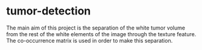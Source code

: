 # tumor-detection
The main aim of this project is the separation of the white tumor volume from the rest of the white elements of the image through the texture feature. The co-occurrence matrix is used in order to make this separation.
